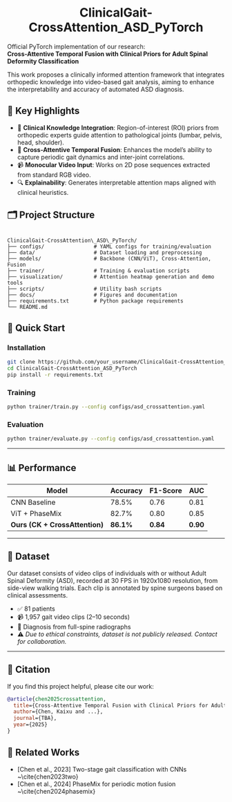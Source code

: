<div align="center">    
 
# ClinicalGait-CrossAttention_ASD_PyTorch

<!--
[![Paper](http://img.shields.io/badge/paper-arxiv.1001.2234-B31B1B.svg)](https://www.nature.com/articles/nature14539)
[![Conference](http://img.shields.io/badge/NeurIPS-2019-4b44ce.svg)](https://papers.nips.cc/book/advances-in-neural-information-processing-systems-31-2018)
[![Conference](http://img.shields.io/badge/ICLR-2019-4b44ce.svg)](https://papers.nips.cc/book/advances-in-neural-information-processing-systems-31-2018)
[![Conference](http://img.shields.io/badge/AnyConference-year-4b44ce.svg)](https://papers.nips.cc/book/advances-in-neural-information-processing-systems-31-2018)   -->
<!--
ARXIV
[![Paper](http://img.shields.io/badge/arxiv-math.co:1480.1111-B31B1B.svg)](https://www.nature.com/articles/nature14539)
-->

<!--  
Conference   
-->
</div>


Official PyTorch implementation of our research:  
**Cross-Attentive Temporal Fusion with Clinical Priors for Adult Spinal Deformity Classification**

This work proposes a clinically informed attention framework that integrates orthopedic knowledge into video-based gait analysis, aiming to enhance the interpretability and accuracy of automated ASD diagnosis.

## 🧠 Key Highlights

- 🎯 **Clinical Knowledge Integration**: Region-of-interest (ROI) priors from orthopedic experts guide attention to pathological joints (lumbar, pelvis, head, shoulder).
- 🔄 **Cross-Attentive Temporal Fusion**: Enhances the model’s ability to capture periodic gait dynamics and inter-joint correlations.
- 📹 **Monocular Video Input**: Works on 2D pose sequences extracted from standard RGB video.
- 🔍 **Explainability**: Generates interpretable attention maps aligned with clinical heuristics.


## 🗂️ Project Structure

```

ClinicalGait-CrossAttention\_ASD\_PyTorch/
├── configs/                # YAML configs for training/evaluation
├── data/                   # Dataset loading and preprocessing
├── models/                 # Backbone (CNN/ViT), Cross-Attention, Fusion
├── trainer/                # Training & evaluation scripts
├── visualization/          # Attention heatmap generation and demo tools
├── scripts/                # Utility bash scripts
├── docs/                   # Figures and documentation
├── requirements.txt        # Python package requirements
└── README.md

```


## 🚀 Quick Start

### Installation

```bash
git clone https://github.com/your_username/ClinicalGait-CrossAttention_ASD_PyTorch.git
cd ClinicalGait-CrossAttention_ASD_PyTorch
pip install -r requirements.txt
```

### Training

```bash
python trainer/train.py --config configs/asd_crossattention.yaml
```

### Evaluation

```bash
python trainer/evaluate.py --config configs/asd_crossattention.yaml
```

---

## 📊 Performance

| Model                          | Accuracy  | F1-Score | AUC      |
| ------------------------------ | --------- | -------- | -------- |
| CNN Baseline                   | 78.5%     | 0.76     | 0.81     |
| ViT + PhaseMix                 | 82.7%     | 0.80     | 0.85     |
| **Ours (CK + CrossAttention)** | **86.1%** | **0.84** | **0.90** |

---

## 📁 Dataset

Our dataset consists of video clips of individuals with or without Adult Spinal Deformity (ASD), recorded at 30 FPS in 1920x1080 resolution, from side-view walking trials.
Each clip is annotated by spine surgeons based on clinical assessments.

- ✅ 81 patients
- 📹 1,957 gait video clips (2–10 seconds)
- 🩻 Diagnosis from full-spine radiographs
- ⚠️ _Due to ethical constraints, dataset is not publicly released. Contact for collaboration._

---

## 📄 Citation

If you find this project helpful, please cite our work:

```bibtex
@article{chen2025crossattention,
  title={Cross-Attentive Temporal Fusion with Clinical Priors for Adult Spinal Deformity Classification},
  author={Chen, Kaixu and ...},
  journal={TBA},
  year={2025}
}
```


## 🔗 Related Works

- \[Chen et al., 2023] Two-stage gait classification with CNNs \~\cite{chen2023two}
- \[Chen et al., 2024] PhaseMix for periodic motion fusion \~\cite{chen2024phasemix}

